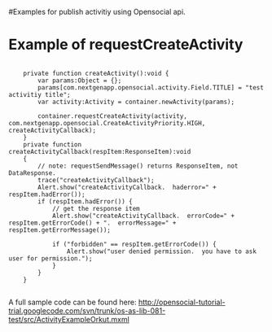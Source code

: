 #Examples for publish activitiy using Opensocial api.

# Example of requestCreateActivity #

```

	private function createActivity():void {
		var params:Object = {};
		params[com.nextgenapp.opensocial.activity.Field.TITLE] = "test activitiy title";
		var activity:Activity = container.newActivity(params);
		
		container.requestCreateActivity(activity, com.nextgenapp.opensocial.CreateActivityPriority.HIGH, createActivityCallback);
	}
	private function createActivityCallback(respItem:ResponseItem):void 
	{
		// note: requestSendMessage() returns ResponseItem, not DataResponse.  
		trace("createActivityCallback");
		Alert.show("createActivityCallback.  haderror=" + respItem.hadError());
		if (respItem.hadError()) {
			// get the response item
			Alert.show("createActivityCallback.  errorCode=" + respItem.getErrorCode() + ".  errorMessage=" + respItem.getErrorMessage());
			
			if ("forbidden" == respItem.getErrorCode()) {
				Alert.show("user denied permission.  you have to ask user for permission.");
			}
		}
	}


```


A full sample code can be found here: http://opensocial-tutorial-trial.googlecode.com/svn/trunk/os-as-lib-081-test/src/ActivityExampleOrkut.mxml